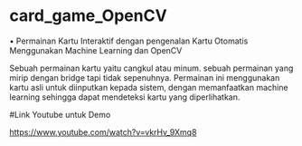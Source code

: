 # card_game_OpenCV
 •	Permainan Kartu Interaktif dengan pengenalan Kartu Otomatis Menggunakan Machine Learning dan OpenCV

Sebuah permainan kartu yaitu cangkul atau minum. sebuah permainan yang mirip dengan bridge tapi tidak sepenuhnya.
Permainan ini menggunakan kartu asli untuk diinputkan kepada sistem, dengan memanfaatkan machine learning sehingga dapat mendeteksi kartu yang diperlihatkan.

#Link Youtube untuk Demo

https://www.youtube.com/watch?v=vkrHv_9Xmq8
